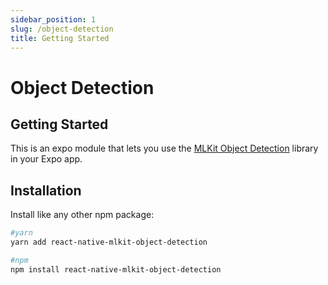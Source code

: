 ```yaml
---
sidebar_position: 1
slug: /object-detection
title: Getting Started
---
```


# Object Detection

## Getting Started

This is an expo module that lets you use
the [MLKit Object Detection](https://developers.google.com/ml-kit/vision/object-detection) library in your Expo app.

## Installation

Install like any other npm package:

```bash
#yarn
yarn add react-native-mlkit-object-detection

#npm
npm install react-native-mlkit-object-detection
```

